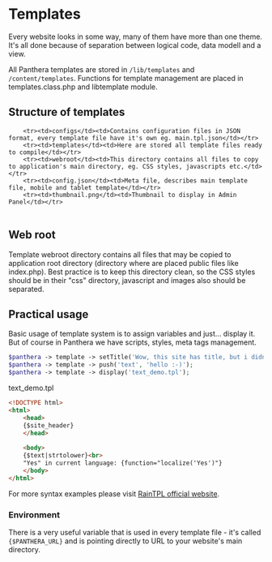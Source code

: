Templates
==========

Every website looks in some way, many of them have more than one theme. It's all done because of separation between logical code,
data modell and a view.

All Panthera templates are stored in `/lib/templates` and `/content/templates`. Functions for template management are placed in templates.class.php and libtemplate module.

## Structure of templates

<table>
    
        <tr><td>configs</td><td>Contains configuration files in JSON format, every template file have it's own eg. main.tpl.json</td></tr>
        <tr><td>templates</td><td>Here are stored all template files ready to compile</td></tr>
        <tr><td>webroot</td><td>This directory contains all files to copy to application's main directory, eg. CSS styles, javascripts etc.</td></tr>
        <tr><td>config.json</td><td>Meta file, describes main template file, mobile and tablet template</td></tr>
        <tr><td>thumbnail.png</td><td>Thumbnail to display in Admin Panel</td></tr>
</table>

## Web root

Template webroot directory contains all files that may be copied to application root directory (directory where are placed public files like index.php).
Best practice is to keep this directory clean, so the CSS styles should be in their "css" directory, javascript and images also should be separated.

## Practical usage

Basic usage of template system is to assign variables and just... display it. But of course in Panthera we have scripts, styles, meta tags management.

```php
$panthera -> template -> setTitle('Wow, this site has title, but i didn\'t use any title tag yet...');
$panthera -> template -> push('text', 'hello :-)');
$panthera -> template -> display('text_demo.tpl');
```

text_demo.tpl

```html
<!DOCTYPE html>
<html>
    <head>
    {$site_header}
    </head>
    
    <body>
    {$text|strtolower}<br>
    "Yes" in current language: {function="localize('Yes')"}
    </body>
</html>
```

For more syntax examples please visit [RainTPL official website](http://www.raintpl.com/Documentation/). 

### Environment

There is a very useful variable that is used in every template file - it's called `{$PANTHERA_URL}` and is pointing directly to URL to your website's main directory.
